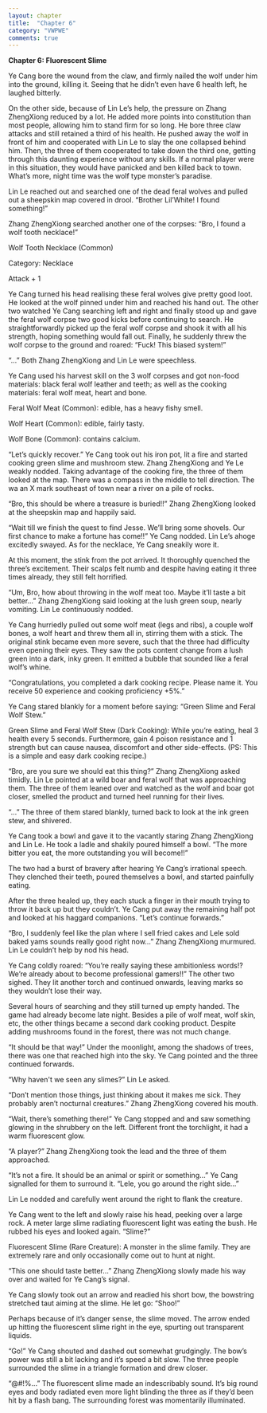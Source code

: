 ```yaml
---
layout: chapter
title:  "Chapter 6"
category: "VWPWE"
comments: true
---
```


**Chapter 6: Fluorescent Slime**

Ye Cang bore the wound from the claw, and firmly nailed the wolf under him into the ground, killing it. Seeing that he didn’t even have 6 health left, he laughed bitterly.

On the other side, because of Lin Le’s help, the pressure on Zhang ZhengXiong reduced by a lot. He added more points into constitution than most people, allowing him to stand firm for so long. He bore three claw attacks and still retained a third of his health. He pushed away the wolf in front of him and cooperated with Lin Le to slay the one collapsed behind him. Then, the three of them cooperated to take down the third one, getting through this daunting experience without any skills. If a normal player were in this situation, they would have panicked and ben killed back to town. What’s more, night time was the wolf type monster’s paradise.

Lin Le reached out and searched one of the dead feral wolves and pulled out a sheepskin map covered in drool. “Brother Lil’White! I found something!”

Zhang ZhengXiong searched another one of the corpses: “Bro, I found a wolf tooth necklace!”

Wolf Tooth Necklace (Common)

Category: Necklace

Attack + 1

Ye Cang turned his head realising these feral wolves give pretty good loot. He looked at the wolf pinned under him and reached his hand out. The other two watched Ye Cang searching left and right and finally stood up and gave the feral wolf corpse two good kicks before continuing to search. He straightforwardly picked up the feral wolf corpse and shook it with all his strength, hoping something would fall out. Finally, he suddenly threw the wolf corpse to the ground and roared: “Fuck! This biased system!”

“...” Both Zhang ZhengXiong and Lin Le were speechless.

Ye Cang used his harvest skill on the 3 wolf corpses and got non-food materials: black feral wolf leather and teeth; as well as the cooking materials: feral wolf meat, heart and bone.

Feral Wolf Meat (Common): edible, has a heavy fishy smell.

Wolf Heart (Common): edible, fairly tasty.

Wolf Bone (Common): contains calcium.

“Let’s quickly recover.” Ye Cang took out his iron pot, lit a fire and started cooking green slime and mushroom stew. Zhang ZhengXiong and Ye Le weakly nodded. Taking advantage of the cooking fire, the three of them looked at the map. There was a compass in the middle to tell direction. The wa an X  mark southeast of town near a river on a pile of rocks.

“Bro, this should be where a treasure is buried!!” Zhang ZhengXiong looked at the sheepskin map and happily said.

“Wait till we finish the quest to find Jesse. We’ll bring some shovels. Our first chance to make a fortune has come!!” Ye Cang nodded. Lin Le’s ahoge excitedly swayed. As for the necklace, Ye Cang sneakily wore it.

At this moment, the stink from the pot arrived. It thoroughly quenched the three’s excitement. Their scalps felt numb and despite having eating it three times already, they still felt horrified.

“Um, Bro, how about throwing in the wolf meat too. Maybe it’ll taste a bit better…” Zhang ZhengXiong said looking at the lush green soup, nearly vomiting. Lin Le continuously nodded.

Ye Cang hurriedly pulled out some wolf meat (legs and ribs), a couple wolf bones, a wolf heart and threw them all in, stirring them with a stick. The original stink became even more severe, such that the three had difficulty even opening their eyes. They saw the pots content change from a lush green into a dark, inky green. It emitted a bubble that sounded like a feral wolf’s whine.

“Congratulations, you completed a dark cooking recipe. Please name it. You receive 50 experience and cooking proficiency +5%.”

Ye Cang stared blankly for a moment before saying: “Green Slime and Feral Wolf Stew.”

Green Slime and Feral Wolf Stew (Dark Cooking): While you’re eating, heal 3 health every 5 seconds. Furthermore, gain 4 poison resistance and 1 strength but can cause nausea, discomfort and other side-effects. (PS: This is a simple and easy dark cooking recipe.)

“Bro, are you sure we should eat this thing?” Zhang ZhengXiong asked timidly. Lin Le pointed at a wild boar and feral wolf that was approaching them. The three of them leaned over and watched as the wolf and boar got closer, smelled the product and turned heel running for their lives.

“...” The three of them stared blankly, turned back to look at the ink green stew, and shivered.

Ye Cang took a bowl and gave it to the vacantly staring Zhang ZhengXiong and Lin Le. He took a ladle and shakily poured himself a bowl. “The more bitter you eat, the more outstanding you will become!!”

The two had a burst of bravery after hearing Ye Cang’s irrational speech. They clenched their teeth, poured themselves a bowl, and started painfully eating.

After the three healed up, they each stuck a finger in their mouth trying to throw it back up but they couldn’t. Ye Cang put away the remaining half pot and looked at his haggard companions. “Let’s continue forwards.”

“Bro, I suddenly feel like the plan where I sell fried cakes and Lele sold baked yams sounds really good right now…” Zhang ZhengXiong murmured. Lin Le couldn’t help by nod his head.

Ye Cang coldly roared: “You’re really saying these ambitionless words!? We’re already about to become professional gamers!!” The other two sighed. They lit another torch and continued onwards, leaving marks so they wouldn’t lose their way.

Several hours of searching and they still turned up empty handed. The game had already become late night. Besides a pile of wolf meat, wolf skin, etc, the other things became a second dark cooking product. Despite adding mushrooms found in the forest, there was not much change.

“It should be that way!” Under the moonlight, among the shadows of trees, there was one that reached high into the sky. Ye Cang pointed and the three continued forwards.

“Why haven't we seen any slimes?” Lin Le asked.

“Don’t mention those things, just thinking about it makes me sick. They probably aren’t nocturnal creatures.” Zhang ZhengXiong covered his mouth.

“Wait, there’s something there!” Ye Cang stopped and and saw something glowing in the shrubbery on the left. Different front the torchlight, it had a warm fluorescent glow.

“A player?” Zhang ZhengXiong took the lead and the three of them approached.

“It’s not a fire. It should be an animal or spirit or something…” Ye Cang signalled for them to surround it. “Lele, you go around the right side…”

Lin Le nodded and carefully went around the right to flank the creature.

Ye Cang went to the left and slowly raise his head, peeking over a large rock. A meter large slime radiating fluorescent light was eating the bush. He rubbed his eyes and looked again. “Slime?”

Fluorescent Slime (Rare Creature): A monster in the slime family. They are extremely rare and only occasionally come out to hunt at night.

“This one should taste better…” Zhang ZhengXiong slowly made his way over and waited for Ye Cang’s signal.

Ye Cang slowly took out an arrow and readied his short bow, the bowstring stretched taut aiming at the slime. He let go: “Shoo!”

Perhaps because of it’s danger sense, the slime moved. The arrow ended up hitting the fluorescent slime right in the eye, spurting out transparent liquids.

“Go!” Ye Cang shouted and dashed out somewhat grudgingly. The bow’s power was still a bit lacking and it’s speed a bit slow.  The three people surrounded the slime in a triangle formation and drew closer.

“@#!%...” The fluorescent slime made an indescribably sound. It’s big round eyes and body radiated even more light blinding the three as if they’d been hit by a flash bang. The surrounding forest was momentarily illuminated.